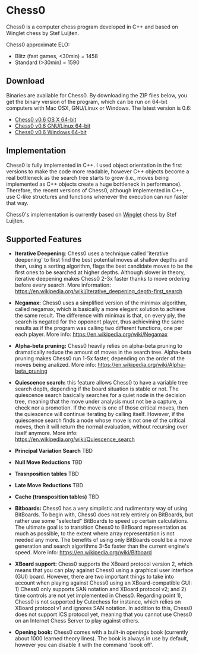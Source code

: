 # Chess0
Chess0 is a computer chess program developed in C++ and based on Winglet chess
by Stef Luijten.

Chess0 approximate ELO:
- Blitz (fast games, <30min) = 1458
- Standard (>30min) = 1590


## Download
Binaries are available for Chess0. By downloading the ZIP files below, you get
the binary version of the program, which can be run on 64-bit computers with Mac
OSX, GNU/Linux or Windows. The latest version is 0.6:
- [Chess0 v0.6 OS X 64-bit](https://db.tt/oDCSFVlg)
- [Chess0 v0.6 GNU/Linux 64-bit](https://db.tt/PySyL47x)
- [Chess0 v0.6 Windows 64-bit](https://db.tt/KohKED52)


## Implementation
Chess0 is fully implemented in C++. I used object orientation in the first
versions to make the code more readable, however C++ objects become a real
bottleneck as the search tree starts to grow (i.e., moves being implemented as
C++ objects create a huge bottleneck in performance). Therefore, the recent
versions of Chess0, although implemented in C++, use C-like structures and
functions whenever the execution can run faster that way.

Chess0's implementation is currently based on
[Winglet](http://aghaznawi.comuf.com/computer%20chess/winglet/) chess by Stef Luijten.



## Supported Features
- **Iterative Deepening**: Chess0 uses a technique called 'iterative deepening'
  to first find the best potential moves at shallow depths and then, using a
  sorting algorithm, flags the best candidate moves to be the first ones to be
  searched at higher depths. Although slower in theory, iterative deepening
  makes Chess0 2-3x faster thanks to move ordering before every search.
  More information:
  https://en.wikipedia.org/wiki/Iterative_deepening_depth-first_search

- **Negamax:** Chess0 uses a simplified version of the minimax algorithm, called
  negamax, which is basically a more elegant solution to achieve the same
  result. The difference with minimax is that, on every ply, the search is
  negated for the opponent player, thus achievining the same results as if the
  program was calling two different functions, one per each player.
  More info: https://en.wikipedia.org/wiki/Negamax

- **Alpha-beta pruning:** Chess0 heavily relies on alpha-beta pruning to
  dramatically reduce the amount of moves in the search tree. Alpha-beta pruning
  makes Chess0 run 1-5x faster, depending on the order of the moves being
  analized.
  More info: https://en.wikipedia.org/wiki/Alpha–beta_pruning
 
- **Quiescence search:** this feature allows Chess0 to have a variable tree search
  depth, depending if the board situation is stable or not. The quiescence
  search basically searches for a quiet node in the decision tree, meaning that
  the move under analysis must not be a capture, a check nor a promotion. If the
  move is one of those critical moves, then the quiescence will continue
  iterating by calling itself. However, if the quiescence search finds a node
  whose move is not one of the critical moves, then it will return the normal
  evaluation, without recursing over itself anymore.
  More info: https://en.wikipedia.org/wiki/Quiescence_search

- **Principal Variation Search** TBD

- **Null Move Reductions** TBD

- **Trasnposition tables** TBD

- **Late Move Reductions** TBD

- **Cache (transposition tables)** TBD

- **Bitboards:** Chess0 has a very simplistic and rudimentary way of using
  BitBoards. To begin with, Chess0 does not rely entirely on BitBoards, but
  rather use some "selected" BitBoards to speed up certain calculations. The
  ultimate goal is to transition Chess0 to BitBoard representation as much as
  possible, to the extent where array representation is not needed any more. The
  benefits of using only BitBoards could be a move generation and search
  algorithms 3-5x faster than the current engine's speed.
  More info: https://en.wikipedia.org/wiki/Bitboard

- **XBoard support:** Chess0 supports the XBoard protocol version 2, which means
  that you can play against Chess0 using a graphical user interface (GUI) board.
  However, there are two important things to take into account when playing
  against Chess0 using an XBoard-compatible GUI: 1) Chess0 only supports SAN
  notation and XBoard protocol v2; and 2) time controls are not yet implemented in
  Chess0. Regarding point 1), Chess0 is not supported by Cutechess for instance,
  which relies on XBoard protocol v1 and ignores SAN notation. In addition to
  this, Chess0 does not support ICS protocol yet, meaning that you cannot use
  Chess0 on an Internet Chess Server to play against others.

- **Opening book:** Chess0 comes with a built-in openings book (currently about
  1000 learned theory lines). The book is always in use by default, however you
  can disable it with the command 'book off'.
